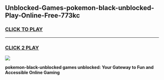 
## Unblocked-Games-pokemon-black-unblocked-Play-Online-Free-773kc
<h3>
<a href="https://premium76.site?title=pokemon-black-unblocked&ref=26A">CLICK TO PLAY</a></h3>
<hr>

<h3>
<a href="https://premium76.site?title=pokemon-black-unblocked&ref=26A">CLICK 2 PLAY</a>
  
</h3>

<a href="https://premium76.site?title=pokemon-black-unblocked&ref=26A"><img src="https://clearcache.store/games.png"></a>


**pokemon-black-unblocked games unblocked: Your Gateway to Fun and Accessible Online Gaming**
